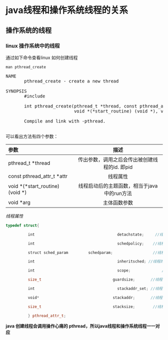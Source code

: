 # java线程和操作系统线程的关系

## 操作系统的线程

### linux 操作系统中的线程
通过如下命令查看linux 如何创建线程

```sbtshell
man pthread_create
```

<pre>
NAME
       pthread_create - create a new thread

SYNOPSIS
       #include <pthread.h>

       int pthread_create(pthread_t *thread, const pthread_attr_t *attr,
                          void *(*start_routine) (void *), void *arg);

       Compile and link with -pthread.

</pre>
可以看出方法有四个参数：

| 参数 | 描述 | 
| :-----| :----: |
| pthread_t *thread | 传出参数，调用之后会传出被创建线程的id. 即pid |
| const pthread_attr_t *attr | 线程属性 |
| void *(*start_routine) (void *) | 线程启动后的主题函数，相当于java 中的run方法 |
| void *arg | 主体函数参数 |


_线程属性_
```c++
typedef struct{

　　　　　　int                                     detachstate;     //线程的分离状态

　　　　　　int                                     schedpolicy;    //线程调度策略

　　　　　　struct sched_param         schedparam;                  //线程的调度参数

　　　　　　int                                     inheritsched; //线程的继承性

　　　　　　int                                     scope;              //线程的作用域

　　　　　　size_t                                guardsize;       //线程栈末尾的警戒缓冲区大小

　　　　　　int                                     stackaddr_set; //线程的栈设置

　　　　　　void*                                 stackaddr;       //线程栈的位置（最低地址）

　　　　　　size_t                                stacksize;        //线程栈的大小

　　　　　　} pthread_attr_t; 

```
**java 创建线程会调用操作心痛的 pthread，所以java线程和操作系统线程一一对应**
